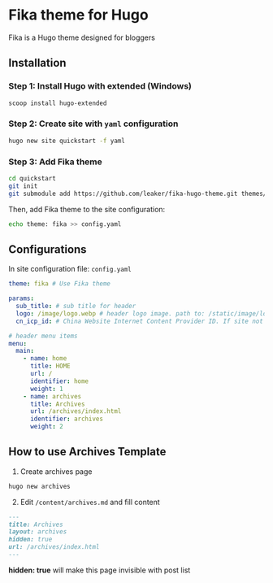 # Fika theme for Hugo
Fika is a Hugo theme designed for bloggers

## Installation
### Step 1: Install Hugo with extended (Windows)
```bash
scoop install hugo-extended
```
### Step 2: Create site with `yaml` configuration
```bash
hugo new site quickstart -f yaml
```
### Step 3: Add Fika theme
```bash
cd quickstart
git init
git submodule add https://github.com/leaker/fika-hugo-theme.git themes/fika
```
Then, add Fika theme to the site configuration:
```bash
echo theme: fika >> config.yaml
```

## Configurations
In site configuration file: `config.yaml`
```yaml config.yaml
theme: fika # Use Fika theme

params:
  sub_title: # sub title for header
  logo: /image/logo.webp # header logo image. path to: /static/image/logo.webp
  cn_icp_id: # China Website Internet Content Provider ID. If site not deploy in china, keep empty

# header menu items
menu:
  main:
    - name: home
      title: HOME
      url: /
      identifier: home
      weight: 1
    - name: archives
      title: Archives
      url: /archives/index.html
      identifier: archives
      weight: 2
```

## How to use Archives Template
1. Create archives page
```bash
hugo new archives
```
2. Edit `/content/archives.md` and fill content
```markdown
---
title: Archives
layout: archives
hidden: true
url: /archives/index.html
---
```
**hidden: true** will make this page invisible with post list
